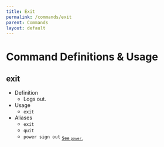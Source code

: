 ```yaml
---
title: Exit
permalink: /commands/exit
parent: Commands
layout: default
---
```


# Command Definitions & Usage

## exit

- Definition
  - Logs out.
- Usage
  - `exit`
- Aliases
  - `exit`
  - `quit`
  - `power sign out` <sub>[See `power`.](https://ady.tomcat.sh/commands/power)</sub>
